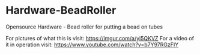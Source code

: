 # Hardware-BeadRoller
Opensource Hardware - Bead roller for putting a bead on tubes

For pictures of what this is visit: https://imgur.com/a/yi5QKVZ
For a video of it in operation visit: https://www.youtube.com/watch?v=b7Y97RGzFIY
